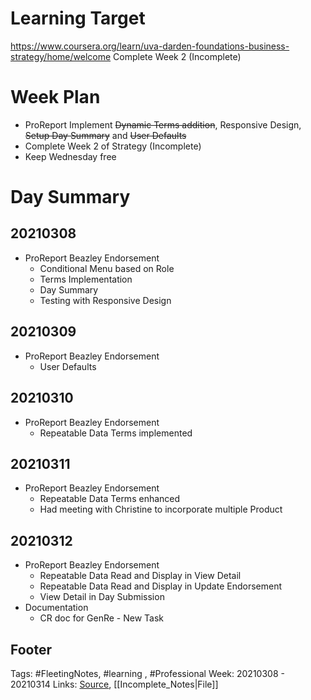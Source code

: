 # Learning Target
https://www.coursera.org/learn/uva-darden-foundations-business-strategy/home/welcome
Complete Week 2 (Incomplete)
 
# Week Plan
- ProReport Implement ~~Dynamic Terms addition~~, Responsive Design, ~~Setup Day Summary~~ and ~~User Defaults~~
- Complete Week 2 of Strategy (Incomplete)
- Keep Wednesday free 


# Day Summary
## 20210308
- ProReport Beazley Endorsement
	- Conditional Menu based on Role
	- Terms Implementation
	- Day Summary
	- Testing with Responsive Design

## 20210309
- ProReport Beazley Endorsement
	- User Defaults
	
## 20210310
- ProReport Beazley Endorsement
	- Repeatable Data Terms implemented
	

## 20210311
- ProReport Beazley Endorsement
	- Repeatable Data Terms enhanced
	- Had meeting with Christine to incorporate multiple Product

## 20210312
- ProReport Beazley Endorsement
	- Repeatable Data Read and Display in View Detail
	- Repeatable Data Read and Display in Update Endorsement
	- View Detail in Day Submission
- Documentation
	- CR doc for GenRe - New Task

## Footer

Tags: #FleetingNotes, #learning , #Professional
Week: 20210308 - 20210314
Links: 
[Source](template.md), [[Incomplete_Notes|File]]

<!--
Comment - 
-->
<!--stackedit_data:
eyJoaXN0b3J5IjpbNzUwMTY3NzkzLDEyODY2ODcwNzEsLTc1ND
k4MjY1NiwxMjA2ODk3OTExLC0xNzgzMTI3OTksMTg5NDQ2OTEy
MiwtNzAxMDM0NDVdfQ==
-->